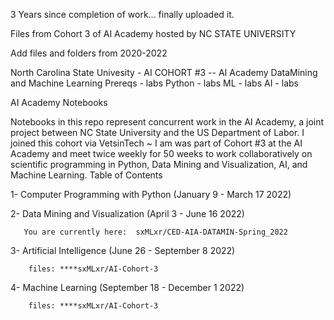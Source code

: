 3 Years since completion of work... finally uploaded it.


Files from Cohort 3 of AI Academy hosted by NC STATE UNIVERSITY


Add files and folders from 2020-2022

North Carolina State Univesity - AI COHORT #3
  -- AI Academy DataMining and Machine Learning
Prereqs - labs
Python  - labs
ML - labs
AI - labs 

AI Academy Notebooks

Notebooks in this repo represent concurrent work in the AI Academy, a joint project between NC State University and the US Department of Labor. 
I joined this cohort via VetsinTech ~ 
I am was part of Cohort #3 at the AI Academy and meet twice weekly for 50 weeks to work collaboratively on scientific programming in Python, 
Data Mining and Visualization, AI, and Machine Learning.
Table of Contents

1- Computer Programming with Python (January 9 - March 17 2022)

2- Data Mining and Visualization (April 3 - June 16 2022)       

       You are currently here:  sxMLxr/CED-AIA-DATAMIN-Spring_2022      
       
3- Artificial Intelligence (June 26 - September 8 2022) 

        files: ****sxMLxr/AI-Cohort-3 

4- Machine Learning (September 18 - December 1 2022)

        files: ****sxMLxr/AI-Cohort-3 
